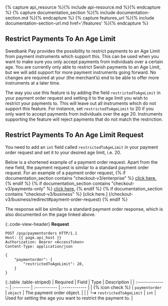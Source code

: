 {% capture api_resource %}{% include api-resource.md %}{% endcapture %}
{% capture documentation_section %}{% include documentation-section.md %}{%
endcapture %}
{% capture features_url %}{% include documentation-section-url.md href='/features' %}{% endcapture %}

## Restrict Payments To An Age Limit

Swedbank Pay provides the possibility to restrict payments to an Age Limit from
payment instruments which support this. This can be used when you want to make
sure you only accept payments from individuals over a certain age. You are
currently only able to restrict Swish payments to an Age Limit, but we will add
support for more payment instruments going forward. No changes are required at
your (the merchant’s) end to be able to offer more instruments at a later time.

The way you use this feature is by adding the field `restrictedToAgeLimit` in
your payment order request and setting it to the age limit you wish to restrict
your payments to. This will leave out all instruments which do not support this
feature. For instance, set `restrictedToAgeLimit` to 20 if you only want to
accept payments from individuals over the age 20. Instruments supporting the
feature will reject payments that do not match the restriction.

## Restrict Payments To An Age Limit Request

You need to add an `int` field called `restrictedToAgeLimit` in your payment
order request and set it to your desired age limit, i.e. 20.

Below is a shortened example of a payment order request. Apart from the
new field, the payment request is similar to a standard payment order request.
For an example of a payment order request, {% if documentation_section contains
"checkout-v3/enterprise" %} [click
here.](/checkout-v3/enterprise/redirect#payment-order-request) {% endif %} {% if
documentation_section contains "checkout-v3/payments-only" %} [click
here.](/checkout-v3/payments-only/redirect#payment-order-request) {% endif %} {%
if documentation_section contains "checkout-v3/business" %} [click here.]
(/checkout-v3/business/redirect#payment-order-request) {% endif %}

The response will be similar to a standard payment order response, which is also
documented on the page linked above.

{:.code-view-header}
**Request**

```http
POST /psp/paymentorders HTTP/1.1
Host: {{ page.api_host }}
Authorization: Bearer <AccessToken>
Content-Type: application/json

{
    "paymentorder": {
        "restrictedToAgeLimit": 20,
    }
}
```

{:.table .table-striped}
| Required         | Field     | Type         | Description   |
| :--------------: | :-------- | :----------- | :------------ |
| {% icon check %} | `paymentorder`                         | `object`  | The payment order object.                                                 |
|                  | └➔&nbsp;`restrictedToAgeLimit`        | `int`    | Used for setting the age you want to restrict the payment to.              |
